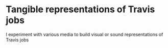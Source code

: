# Tangible representations of Travis jobs

I experiment with various media to build visual or sound representations of Travis jobs
